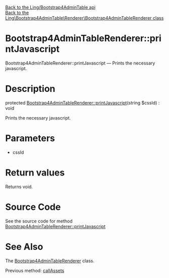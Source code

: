 [Back to the Ling/Bootstrap4AdminTable api](https://github.com/lingtalfi/Bootstrap4AdminTable/blob/master/doc/api/Ling/Bootstrap4AdminTable.md)<br>
[Back to the Ling\Bootstrap4AdminTable\Renderer\Bootstrap4AdminTableRenderer class](https://github.com/lingtalfi/Bootstrap4AdminTable/blob/master/doc/api/Ling/Bootstrap4AdminTable/Renderer/Bootstrap4AdminTableRenderer.md)


Bootstrap4AdminTableRenderer::printJavascript
================



Bootstrap4AdminTableRenderer::printJavascript — Prints the necessary javascript.




Description
================


protected [Bootstrap4AdminTableRenderer::printJavascript](https://github.com/lingtalfi/Bootstrap4AdminTable/blob/master/doc/api/Ling/Bootstrap4AdminTable/Renderer/Bootstrap4AdminTableRenderer/printJavascript.md)(string $cssId) : void




Prints the necessary javascript.




Parameters
================


- cssId

    


Return values
================

Returns void.








Source Code
===========
See the source code for method [Bootstrap4AdminTableRenderer::printJavascript](https://github.com/lingtalfi/Bootstrap4AdminTable/blob/master/Renderer/Bootstrap4AdminTableRenderer.php#L385-L485)


See Also
================

The [Bootstrap4AdminTableRenderer](https://github.com/lingtalfi/Bootstrap4AdminTable/blob/master/doc/api/Ling/Bootstrap4AdminTable/Renderer/Bootstrap4AdminTableRenderer.md) class.

Previous method: [callAssets](https://github.com/lingtalfi/Bootstrap4AdminTable/blob/master/doc/api/Ling/Bootstrap4AdminTable/Renderer/Bootstrap4AdminTableRenderer/callAssets.md)<br>

